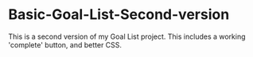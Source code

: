 # Basic-Goal-List-Second-version
This is a second version of my Goal List project. This includes a working 'complete' button, and better CSS.
